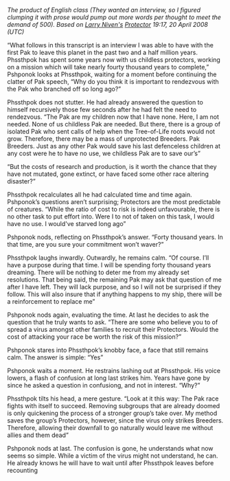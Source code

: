 *The product of English class (They wanted an interview, so I figured clumping it with prose would pump out more words per thought to meet the demand of 500). Based on [Larry Niven's](http://en.wikipedia.org/wiki/Larry_niven) [Protector](http://en.wikipedia.org/wiki/Protector_%28novel%29) 19:17, 20 April 2008 (UTC)*

“What follows in this transcript is an interview I was able to have with the first Pak to leave this planet in the past two and a half million years. Phssthpok has spent some years now with us childless protectors, working on a mission which will take nearly fourty thousand years to complete,” Pshponok looks at Phssthpok, waiting for a moment before continuing the clatter of Pak speech, “Why do you think it is important to rendezvous with the Pak who branched off so long ago?”

Phssthpok does not stutter. He had already answered the question to himself recursively those few seconds after he had felt the need to rendezvous. “The Pak are my children now that I have none. Here, I am not needed. None of us childless Pak are needed. But there, there is a group of isolated Pak who sent calls of help when the Tree-of-Life roots would not grow. Therefore, there may be a mass of unprotected Breeders. Pak Breeders. Just as any other Pak would save his last defenceless children at any cost were he to have no use, we childless Pak are to save our’s”

“But the costs of research and production, is it worth the chance that they have not mutated, gone extinct, or have faced some other race altering disaster?”

Phssthpok recalculates all he had calculated time and time again. Pshponok’s questions aren’t surprising; Protectors are the most predictable of creatures. “While the ratio of cost to risk is indeed unfavourable, there is no other task to put effort into. Were I to not of taken on this task, I would have no use. I would've starved long ago”

Pshponok nods, reflecting on Phssthpok’s answer. “Forty thousand years. In that time, are you sure your commitment won’t waver?”

Phssthpok laughs inwardly. Outwardly, he remains calm. “Of course. I’ll have a purpose during that time. I will be spending forty thousand years dreaming. There will be nothing to deter me from my already set resolutions. That being said, the remaining Pak may ask that question of me after I have left. They will lack purpose, and so I will not be surprised if they follow. This will also insure that if anything happens to my ship, there will be a reinforcement to replace me”

Pshponok nods again, evaluating the time. At last he decides to ask the question that he truly wants to ask. “There are some who believe you to of spread a virus amongst other families to recruit their Protectors. Would the cost of attacking your race be worth the risk of this mission?”

Pshponok stares into Phssthpok’s knobby face, a face that still remains calm. The answer is simple: “Yes”

Pshponok waits a moment. He restrains lashing out at Phssthpok. His voice lowers, a flash of confusion at long last strikes him. Years have gone by since he asked a question in confusiong, and not in interest. “Why?”

Phssthpok tilts his head, a mere gesture. “Look at it this way: The Pak race fights with itself to succeed. Removing subgroups that are already doomed is only quickening the process of a stronger group’s take over. My method saves the group’s Protectors, however, since the virus only strikes Breeders. Therefore, allowing their downfall to go naturally would leave me without allies and them dead”

Pshponok nods at last. The confusion is gone, he understands what now seems so simple. While a victim of the virus might not understand, he can. He already knows he will have to wait until after Phssthpok leaves before recounting

